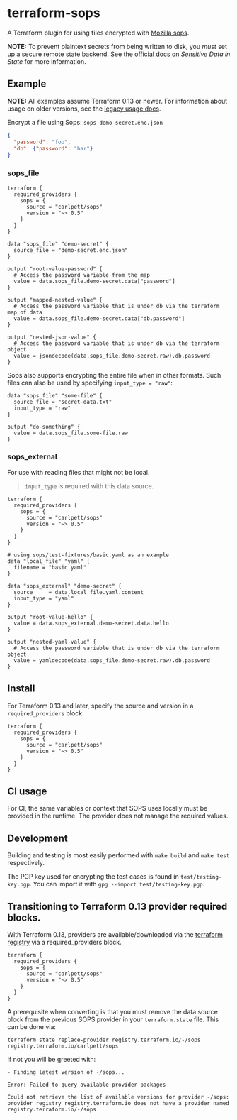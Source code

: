 # terraform-sops

A Terraform plugin for using files encrypted with [Mozilla sops](https://github.com/mozilla/sops).

**NOTE:** To prevent plaintext secrets from being written to disk, you *must* set up a secure remote state backend. See the [official docs](https://www.terraform.io/docs/state/sensitive-data.html) on _Sensitive Data in State_ for more information.

## Example

**NOTE:** All examples assume Terraform 0.13 or newer. For information about usage on older versions, see the [legacy usage docs](docs/legacy_usage.md).

Encrypt a file using Sops: `sops demo-secret.enc.json`

```json
{
  "password": "foo",
  "db": {"password": "bar"}
}
```
### sops_file

```hcl
terraform {
  required_providers {
    sops = {
      source = "carlpett/sops"
      version = "~> 0.5"
    }
  }
}

data "sops_file" "demo-secret" {
  source_file = "demo-secret.enc.json"
}

output "root-value-password" {
  # Access the password variable from the map
  value = data.sops_file.demo-secret.data["password"]
}

output "mapped-nested-value" {
  # Access the password variable that is under db via the terraform map of data
  value = data.sops_file.demo-secret.data["db.password"]
}

output "nested-json-value" {
  # Access the password variable that is under db via the terraform object
  value = jsondecode(data.sops_file.demo-secret.raw).db.password
}
```

Sops also supports encrypting the entire file when in other formats. Such files can also be used by specifying `input_type = "raw"`:

```hcl
data "sops_file" "some-file" {
  source_file = "secret-data.txt"
  input_type = "raw"
}

output "do-something" {
  value = data.sops_file.some-file.raw
}
```

### sops_external
For use with reading files that might not be local. 

> `input_type` is required with this data source.

```hcl
terraform {
  required_providers {
    sops = {
      source = "carlpett/sops"
      version = "~> 0.5"
    }
  }
}

# using sops/test-fixtures/basic.yaml as an example
data "local_file" "yaml" {
  filename = "basic.yaml"
}

data "sops_external" "demo-secret" {
  source     = data.local_file.yaml.content
  input_type = "yaml"
}

output "root-value-hello" {
  value = data.sops_external.demo-secret.data.hello
}

output "nested-yaml-value" {
  # Access the password variable that is under db via the terraform object
  value = yamldecode(data.sops_file.demo-secret.raw).db.password
}
```

## Install

For Terraform 0.13 and later, specify the source and version in a `required_providers` block:

```hcl
terraform {
  required_providers {
    sops = {
      source = "carlpett/sops"
      version = "~> 0.5"
    }
  }
}
```

## CI usage

For CI, the same variables or context that SOPS uses locally must be provided in the runtime. The provider does not manage the required values. 

## Development
Building and testing is most easily performed with `make build` and `make test` respectively.

The PGP key used for encrypting the test cases is found in `test/testing-key.pgp`. You can import it with `gpg --import test/testing-key.pgp`.

## Transitioning to Terraform 0.13 provider required blocks.

With Terraform 0.13, providers are available/downloaded via the [terraform registry](https://registry.terraform.io/providers/carlpett/sops/latest) via a required_providers block.

```hcl
terraform {
  required_providers {
    sops = {
      source = "carlpett/sops"
      version = "~> 0.5"
    }
  }
}
```

A prerequisite when converting is that you must remove the data source block from the previous SOPS provider in your `terraform.state` file. 
This can be done via:
```shell
terraform state replace-provider registry.terraform.io/-/sops registry.terraform.io/carlpett/sops
```

If not you will be greeted with: 
```shell
- Finding latest version of -/sops...

Error: Failed to query available provider packages

Could not retrieve the list of available versions for provider -/sops:
provider registry registry.terraform.io does not have a provider named
registry.terraform.io/-/sops
```


